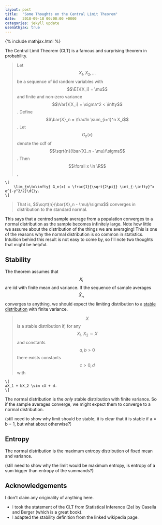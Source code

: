 ```yaml
---
layout: post
title:  "Some Thoughts on the Central Limit Theorem"
date:   2018-09-18 00:00:00 +0000
categories: jekyll update
usemathjax: true
---
```


{% include mathjax.html %}

The Central Limit Theorem (CLT) is a famous and surprising theorem in probability.

>Let $$X_1, X_2, \dots$$ be a sequence of iid random variables with $$\E{}[X_i] = \mu$$ and finite and non-zero variance $$\Var{}[X_i] = \sigma^2 < \infty$$. Define $$\bar{X}_n = \frac1n \sum_{i=1}^n X_i$$. Let $$G_n(x)$$ denote the cdf of $$\sqrt{n}(\bar{X}_n - \mu)/\sigma$$. Then $$\forall x \in \R$$,
><div>
    \[
        \lim_{n\to\infty} G_n(x) = \frac{1}{\sqrt{2\pi}} \int_{-\infty}^x e^{-y^2/2}\d{}y.
    \]
></div>
>That is, $$\sqrt{n}(\bar{X}_n - \mu)/\sigma$$ converges in distribution to the standard normal.

This says that a centred sample average from a population converges to a normal distribution as the sample becomes infinitely large. Note how little we assume about the distribution of the things we are averaging! This is one of the reasons why the normal distribution is so common in statistics. Intuition behind this result is not easy to come by, so I'll note two thoughts that might be helpful.

##  Stability
The theorem assumes that $$X_i$$ are iid with finite mean and variance. If the sequence of sample averages $$\bar{X}_n$$ converges to anything, we should expect the limiting distribution to a [stable distribution](https://en.wikipedia.org/wiki/Stable_distribution) with finite variance.

> $$X$$ is a stable distribution if, for any $$X_1, X_2 \sim X$$ and constants $$a, b > 0$$ there exists constants $$c>0, d$$ with
><div>
    \[
    aX_1 + bX_2 \sim cX + d.
    \]
></div>

The normal distribution is the *only* stable distribution with finite variance. So if the sample averages converge, we might expect them to converge to a normal distribution.

(still need to show why limit should be stable, it is clear that it is stable if a = b = 1, but what about otherwise?)

## Entropy
The normal distribution is the maximum entropy distribution of fixed mean and variance.

(still need to show why the limit would be maximum entropy, is entropy of a sum bigger than entropy of the summands?)

## Acknowledgements
I don't claim any originality of anything here.

- I took the statement of the CLT from Statistical Inference (2e) by Casella and Berger (which is a great book).
- I adapted the stability definition from the linked wikipedia page.


